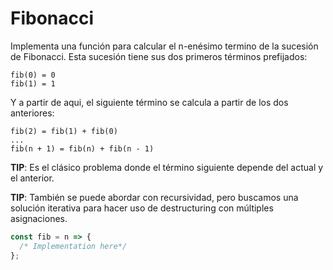 # Fibonacci

Implementa una función para calcular el n-enésimo termino de la sucesión de Fibonacci. Esta sucesión tiene sus dos primeros términos prefijados:

```
fib(0) = 0
fib(1) = 1
```

Y a partir de aqui, el siguiente término se calcula a partir de los dos anteriores:

```
fib(2) = fib(1) + fib(0)
...
fib(n + 1) = fib(n) + fib(n - 1)
```

**TIP**: Es el clásico problema donde el término siguiente depende del actual y el anterior.

**TIP**: También se puede abordar con recursividad, pero buscamos una solución iterativa para hacer uso de destructuring con múltiples asignaciones.

```javascript
const fib = n => {
  /* Implementation here*/
};
```
